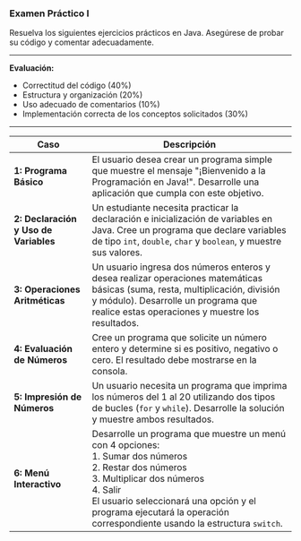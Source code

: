 ### Examen Práctico I

Resuelva los siguientes ejercicios prácticos en Java. Asegúrese de probar su código y comentar adecuadamente.

---

**Evaluación:**
- Correctitud del código (40%)
- Estructura y organización (20%)
- Uso adecuado de comentarios (10%)
- Implementación correcta de los conceptos solicitados (30%)
---

| **Caso** | **Descripción** |
|-------------|-----------------|
| **1: Programa Básico** | El usuario desea crear un programa simple que muestre el mensaje "¡Bienvenido a la Programación en Java!". Desarrolle una aplicación que cumpla con este objetivo. |
| **2: Declaración y Uso de Variables** | Un estudiante necesita practicar la declaración e inicialización de variables en Java. Cree un programa que declare variables de tipo `int`, `double`, `char` y `boolean`, y muestre sus valores. |
| **3: Operaciones Aritméticas** | Un usuario ingresa dos números enteros y desea realizar operaciones matemáticas básicas (suma, resta, multiplicación, división y módulo). Desarrolle un programa que realice estas operaciones y muestre los resultados. |
| **4: Evaluación de Números** | Cree un programa que solicite un número entero y determine si es positivo, negativo o cero. El resultado debe mostrarse en la consola. |
| **5: Impresión de Números** | Un usuario necesita un programa que imprima los números del 1 al 20 utilizando dos tipos de bucles (`for` y `while`). Desarrolle la solución y muestre ambos resultados. |
| **6: Menú Interactivo** | Desarrolle un programa que muestre un menú con 4 opciones: <br> 1. Sumar dos números <br> 2. Restar dos números <br> 3. Multiplicar dos números <br> 4. Salir <br> El usuario seleccionará una opción y el programa ejecutará la operación correspondiente usando la estructura `switch`. |
